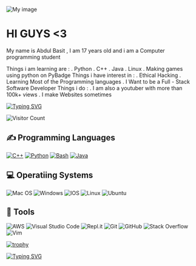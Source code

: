 
![My image](https://github.com/basit21740/basit21740/blob/main/header.png?raw=true)

# HI GUYS <3
My name is Abdul Basit , I am 17 years old and i am a Computer programming student

Things i am learning are :
       . Python
       . C++
       . Java
       . Linux
       . Making games using python on PyBadge
Things i have interest in :
       . Ethical Hacking
       . Learning Most of the Programming languages
       . I Want to be a Full - Stack Software Developer
Things i do :
       . I am also a youtuber with more than 100k+ views
       . I make Websites sometimes

[![Typing SVG](https://readme-typing-svg.herokuapp.com/?lines=hey+isn't+this+so+cool?;i+know+it+is+haha)](https://git.io/typing-svg)

![Visitor Count](https://profile-counter.glitch.me/{basit21740}/count.svg) 
## ✍ Programming Languages
<p>
  <a href="https://github.com/search?q=user%3AMr-Coxall+language%3Acpp"><img alt="C++" src="https://custom-icon-badges.herokuapp.com/badge/C++-9C033A.svg?logo=cpp2&logoColor=white"></a>
  <a href="https://github.com/search?q=user%3AMr-Coxall+language%3Apython"><img alt="Python" src="https://img.shields.io/badge/Python-14354C.svg?logo=python&logoColor=white"></a>
 <a href="https://github.com/search?q=user%3AMr-Coxall+language%3Abash"><img alt="Bash" src="https://img.shields.io/badge/Bash-121011.svg?logo=gnu-bash&logoColor=white"></a>   <a href="https://github.com/search?q=user%3AMr-Coxall+language%3Ajava"><img alt="Java" src="https://img.shields.io/badge/Java-007396.svg?logo=java&logoColor=white"></a>
 </p> 
 
 
## 💻 Operatiing Systems
  ![Mac OS](https://img.shields.io/badge/mac%20os-000000?logo=macos&logoColor=white)
  ![Windows](https://img.shields.io/badge/Windows-0078D6?logo=windows&logoColor=white)
  ![IOS](https://img.shields.io/badge/iOS-000000?logo=ios&logoColor=white)
  ![Linux](https://img.shields.io/badge/Linux-FCC624?logo=linux&logoColor=white)
  ![Ubuntu](https://img.shields.io/badge/Ubuntu-E95420?logo=ubuntu&logoColor=white)
## 🔧 Tools

  ![AWS](https://img.shields.io/badge/AWS-%23FF9900.svg?style=for-the-badge&logo=amazon-aws&logoColor=white)
  ![Visual Studio Code](https://img.shields.io/badge/Visual%20Studio%20Code-0078d7.svg?style=for-the-badge&logo=visual-studio-code&logoColor=white)
  ![Repl.it](https://img.shields.io/badge/Repl.it-%230D101E.svg?style=for-the-badge&logo=replit&logoColor=white)
  ![Git](https://img.shields.io/badge/git-%23F05033.svg?style=for-the-badge&logo=git&logoColor=white)
  ![GitHub](https://img.shields.io/badge/github-%23121011.svg?style=for-the-badge&logo=github&logoColor=white)
  ![Stack Overflow](https://img.shields.io/badge/-Stackoverflow-FE7A16?style=for-the-badge&logo=stack-overflow&logoColor=white)
  ![Vim](https://img.shields.io/badge/VIM-%2311AB00.svg?style=for-the-badge&logo=vim&logoColor=white)


[![trophy](https://github-profile-trophy.vercel.app/?username=basit21740&theme=onedark)](https://github.com/basit21740/github-profile-trophy)

[![Typing SVG](https://readme-typing-svg.herokuapp.com/?lines=Thanks+for+visiting)](https://git.io/typing-svg)


